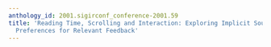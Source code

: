 ```yaml
---
anthology_id: 2001.sigirconf_conference-2001.59
title: 'Reading Time, Scrolling and Interaction: Exploring Implicit Sources of User
  Preferences for Relevant Feedback'
---
```

